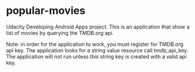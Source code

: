 # popular-movies 

Udacity Developing Android Apps project.  This is an application that show a list of movies by querying the TMDB.org api.

Note: in order for the application to work, you must register for TMDB.org api key.  The application looks for a string value resource call tmdb_api_key.  The application will not run unless this string key is created with a valid api key.
